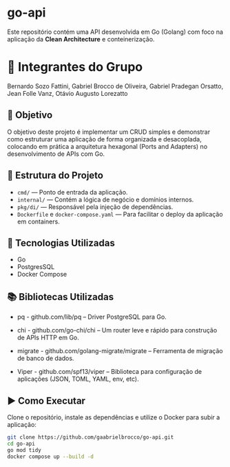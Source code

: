 # go-api

Este repositório contém uma API desenvolvida em Go (Golang) com foco na aplicação da **Clean Architecture** e conteinerização.

# 👤 Integrantes do Grupo

Bernardo Sozo Fattini, Gabriel Brocco de Oliveira, Gabriel Pradegan Orsatto, Jean Folle Vanz, Otávio Augusto Lorezatto

## 📌 Objetivo

O objetivo deste projeto é implementar um CRUD simples e demonstrar como estruturar uma aplicação de forma organizada e desacoplada, colocando em prática a arquitetura hexagonal (Ports and Adapters) no desenvolvimento de APIs com Go.

## 📁 Estrutura do Projeto

- `cmd/` — Ponto de entrada da aplicação.
- `internal/` — Contém a lógica de negócio e domínios internos.
- `pkg/di/` — Responsável pela injeção de dependências.
- `Dockerfile` e `docker-compose.yaml` — Para facilitar o deploy da aplicação em containers.

## 🚀 Tecnologias Utilizadas

- Go
- PostgresSQL
- Docker Compose

## 📚 Bibliotecas Utilizadas

- pq - github.com/lib/pq – Driver PostgreSQL para Go.

- chi - github.com/go-chi/chi – Um router leve e rápido para construção de APIs HTTP em Go.

- migrate - github.com/golang-migrate/migrate – Ferramenta de migração de banco de dados.

- Viper - github.com/spf13/viper – Biblioteca para configuração de aplicações (JSON, TOML, YAML, env, etc).

## ▶️ Como Executar

Clone o repositório, instale as dependências e utilize o Docker para subir a aplicação:

```bash
git clone https://github.com/gaabrielbrocco/go-api.git
cd go-api
go mod tidy
docker compose up --build -d
